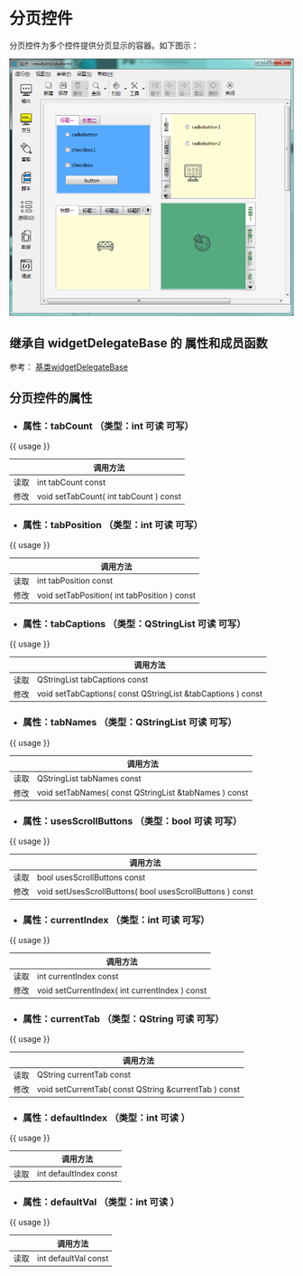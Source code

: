 # 分页控件

分页控件为多个控件提供分页显示的容器。如下图示：

![example](2-10-01.png)

## 继承自 widgetDelegateBase 的 属性和成员函数

参考： [基类widgetDelegateBase](2-2-base)

## 分页控件的属性

- ### 属性：tabCount （类型：int 可读 可写）

{{ usage }}

| |调用方法|
| - | - |
|读取|int tabCount const|
|修改|void setTabCount( int tabCount ) const|


- ### 属性：tabPosition （类型：int 可读 可写）

{{ usage }}

| |调用方法|
| - | - |
|读取|int tabPosition const|
|修改|void setTabPosition( int tabPosition ) const|


- ### 属性：tabCaptions （类型：QStringList 可读 可写）

{{ usage }}

| |调用方法|
| - | - |
|读取|QStringList tabCaptions const|
|修改|void setTabCaptions( const QStringList &tabCaptions ) const|


- ### 属性：tabNames （类型：QStringList 可读 可写）

{{ usage }}

| |调用方法|
| - | - |
|读取|QStringList tabNames const|
|修改|void setTabNames( const QStringList &tabNames ) const|


- ### 属性：usesScrollButtons （类型：bool 可读 可写）

{{ usage }}

| |调用方法|
| - | - |
|读取|bool usesScrollButtons const|
|修改|void setUsesScrollButtons( bool usesScrollButtons ) const|


- ### 属性：currentIndex （类型：int 可读 可写）

{{ usage }}

| |调用方法|
| - | - |
|读取|int currentIndex const|
|修改|void setCurrentIndex( int currentIndex ) const|


- ### 属性：currentTab （类型：QString 可读 可写）

{{ usage }}

| |调用方法|
| - | - |
|读取|QString currentTab const|
|修改|void setCurrentTab( const QString &currentTab ) const|


- ### 属性：defaultIndex （类型：int 可读 ）

{{ usage }}

| |调用方法|
| - | - |
|读取|int defaultIndex const|



- ### 属性：defaultVal （类型：int 可读 ）

{{ usage }}

| |调用方法|
| - | - |
|读取|int defaultVal const|



